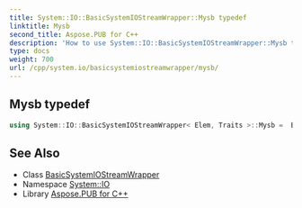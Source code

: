 ```yaml
---
title: System::IO::BasicSystemIOStreamWrapper::Mysb typedef
linktitle: Mysb
second_title: Aspose.PUB for C++
description: 'How to use System::IO::BasicSystemIOStreamWrapper::Mysb typedef of System::IO::BasicSystemIOStreamWrapper class in C++.'
type: docs
weight: 700
url: /cpp/system.io/basicsystemiostreamwrapper/mysb/
---
```

## Mysb typedef




```cpp
using System::IO::BasicSystemIOStreamWrapper< Elem, Traits >::Mysb =  BasicSystemIOStreamBuf<char_type, traits_type>
```

## See Also

* Class [BasicSystemIOStreamWrapper](../)
* Namespace [System::IO](../../)
* Library [Aspose.PUB for C++](../../../)

